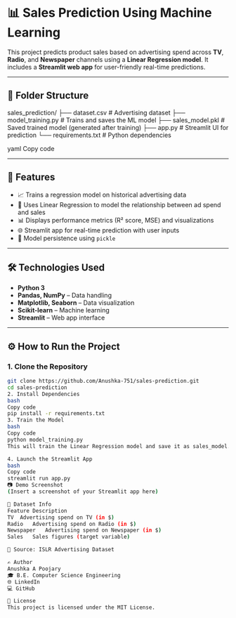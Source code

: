 # 📊 Sales Prediction Using Machine Learning

This project predicts product sales based on advertising spend across **TV**, **Radio**, and **Newspaper** channels using a **Linear Regression model**. It includes a **Streamlit web app** for user-friendly real-time predictions.

---

## 📁 Folder Structure

sales_prediction/
├── dataset.csv # Advertising dataset
├── model_training.py # Trains and saves the ML model
├── sales_model.pkl # Saved trained model (generated after training)
├── app.py # Streamlit UI for prediction
└── requirements.txt # Python dependencies

yaml
Copy code

---

## 🚀 Features

- 📈 Trains a regression model on historical advertising data
- 🧠 Uses Linear Regression to model the relationship between ad spend and sales
- 📊 Displays performance metrics (R² score, MSE) and visualizations
- 🌐 Streamlit app for real-time prediction with user inputs
- 💾 Model persistence using `pickle`

---

## 🛠️ Technologies Used

- **Python 3**
- **Pandas, NumPy** – Data handling
- **Matplotlib, Seaborn** – Data visualization
- **Scikit-learn** – Machine learning
- **Streamlit** – Web app interface

---

## ⚙️ How to Run the Project

### 1. Clone the Repository

```bash
git clone https://github.com/Anushka-751/sales-prediction.git
cd sales-prediction
2. Install Dependencies
bash
Copy code
pip install -r requirements.txt
3. Train the Model
bash
Copy code
python model_training.py
This will train the Linear Regression model and save it as sales_model.pkl.

4. Launch the Streamlit App
bash
Copy code
streamlit run app.py
📷 Demo Screenshot
(Insert a screenshot of your Streamlit app here)

📂 Dataset Info
Feature	Description
TV	Advertising spend on TV (in $)
Radio	Advertising spend on Radio (in $)
Newspaper	Advertising spend on Newspaper (in $)
Sales	Sales figures (target variable)

📌 Source: ISLR Advertising Dataset

✍️ Author
Anushka A Poojary
🎓 B.E. Computer Science Engineering
🌐 LinkedIn
💻 GitHub

📌 License
This project is licensed under the MIT License.

